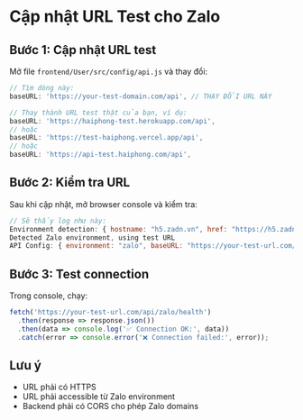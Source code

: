 # Cập nhật URL Test cho Zalo

## Bước 1: Cập nhật URL test

Mở file `frontend/User/src/config/api.js` và thay đổi:

```javascript
// Tìm dòng này:
baseURL: 'https://your-test-domain.com/api', // THAY ĐỔI URL NÀY

// Thay thành URL test thật của bạn, ví dụ:
baseURL: 'https://haiphong-test.herokuapp.com/api',
// hoặc
baseURL: 'https://test-haiphong.vercel.app/api',
// hoặc
baseURL: 'https://api-test.haiphong.com/api',
```

## Bước 2: Kiểm tra URL

Sau khi cập nhật, mở browser console và kiểm tra:

```javascript
// Sẽ thấy log như này:
Environment detection: { hostname: "h5.zadn.vn", href: "https://h5.zadn.vn/..." }
Detected Zalo environment, using test URL
API Config: { environment: "zalo", baseURL: "https://your-test-url.com/api", ... }
```

## Bước 3: Test connection

Trong console, chạy:

```javascript
fetch('https://your-test-url.com/api/zalo/health')
  .then(response => response.json())
  .then(data => console.log('✅ Connection OK:', data))
  .catch(error => console.error('❌ Connection failed:', error));
```

## Lưu ý

- URL phải có HTTPS
- URL phải accessible từ Zalo environment
- Backend phải có CORS cho phép Zalo domains

